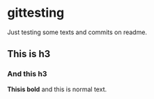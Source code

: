 # gittesting

Just testing some texts and commits on readme.

## This is h3
### And this h3

**Thisis bold** and this is normal text. 
